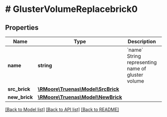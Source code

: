 # # GlusterVolumeReplacebrick0

## Properties

Name | Type | Description | Notes
------------ | ------------- | ------------- | -------------
**name** | **string** | &#x60;name&#x60; String representing name of gluster volume | [optional]
**src_brick** | [**\RMoore\Truenas\Model\SrcBrick**](SrcBrick.md) |  | [optional]
**new_brick** | [**\RMoore\Truenas\Model\NewBrick**](NewBrick.md) |  | [optional]

[[Back to Model list]](../../README.md#models) [[Back to API list]](../../README.md#endpoints) [[Back to README]](../../README.md)
